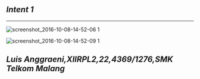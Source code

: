 ## **_Intent 1_**
***


![screenshot_2016-10-08-14-52-06 1](https://cloud.githubusercontent.com/assets/15699557/19218503/aba861f4-8e25-11e6-865d-3f2d39571644.png)

![screenshot_2016-10-08-14-52-09 1](https://cloud.githubusercontent.com/assets/15699557/19218504/bd96e174-8e25-11e6-85e6-6b4325dee3c5.png)

## **_Luis Anggraeni,XIIRPL2,22,4369/1276,SMK Telkom Malang_**

